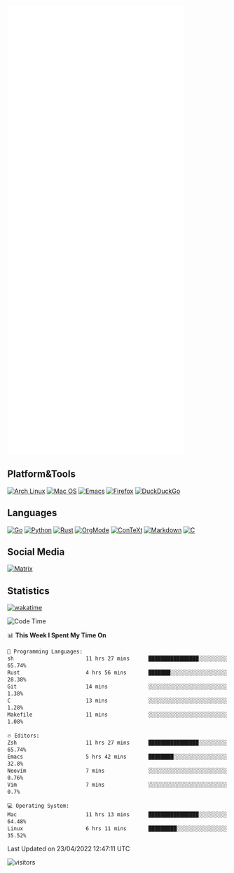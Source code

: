 ![Metrics](https://github.com/SteamedFish/SteamedFish/blob/master/github-metrics.svg)

## Platform&Tools

[![Arch Linux](https://img.shields.io/badge/ArchLinux-1793D1?logo=arch-linux&logoColor=fff&style=flat-square)](https://archlinux.org/)
[![Mac OS](https://img.shields.io/badge/MacOS-000000?style=flat-square&logo=macos&logoColor=F0F0F0)](https://www.apple.com/macos/)
[![Emacs](https://img.shields.io/badge/Emacs-%237F5AB6.svg?&style=flat-square&logo=gnu-emacs&logoColor=white)](https://www.gnu.org/software/emacs/)
[![Firefox](https://img.shields.io/badge/Firefox-FF7139?style=flat-square&logo=Firefox-Browser&logoColor=white)](https://firefox.com/)
[![DuckDuckGo](https://img.shields.io/badge/DuckDuckGo-DE5833?style=flat-square&logo=DuckDuckGo&logoColor=white)](https://duckduckgo.com/)

## Languages

[![Go](https://img.shields.io/badge/Golang-%2300ADD8.svg?style=flat-square&logo=go&logoColor=white)](https://golang.org/)
[![Python](https://img.shields.io/badge/Python-3670A0?style=flat-square&logo=python&logoColor=ffdd54)](https://www.python.org/)
[![Rust](https://img.shields.io/badge/Rust-%23000000.svg?style=flat-square&logo=rust&logoColor=white)](https://www.rust-lang.org/)
[![OrgMode](https://img.shields.io/badge/OrgMode-%23000000.svg?style=flat-square&logo=org&logoColor=white)](https://orgmode.org/)
[![ConTeXt](https://img.shields.io/badge/ConTeXt-%23008080.svg?style=flat-square&logo=latex&logoColor=white)](https://contextgarden.net/)
[![Markdown](https://img.shields.io/badge/MarkDown-%23000000.svg?style=flat-square&logo=markdown&logoColor=white)](https://daringfireball.net/projects/markdown/)
[![C](https://img.shields.io/badge/C-%2300599C.svg?style=flat-square&logo=c&logoColor=white)](https://www.iso.org/standard/74528.html)

## Social Media

[![Matrix](https://img.shields.io/badge/SteamedFish-2CA5E0?style=social&logo=matrix&logoColor=black)](https://matrix.to/#/@i:steamedfish.org)

## Statistics
[![wakatime](https://wakatime.com/badge/user/168280d6-fcf2-4b4f-ad3a-dc4612f35b38.svg)](https://wakatime.com/@168280d6-fcf2-4b4f-ad3a-dc4612f35b38)

<!--START_SECTION:waka-->
![Code Time](http://img.shields.io/badge/Code%20Time-1%2C767%20hrs%2042%20mins-blue)

📊 **This Week I Spent My Time On** 

```text
💬 Programming Languages: 
sh                       11 hrs 27 mins      ████████████████░░░░░░░░░   65.74% 
Rust                     4 hrs 56 mins       ███████░░░░░░░░░░░░░░░░░░   28.38% 
Git                      14 mins             ░░░░░░░░░░░░░░░░░░░░░░░░░   1.38% 
C                        13 mins             ░░░░░░░░░░░░░░░░░░░░░░░░░   1.28% 
Makefile                 11 mins             ░░░░░░░░░░░░░░░░░░░░░░░░░   1.08%

🔥 Editors: 
Zsh                      11 hrs 27 mins      ████████████████░░░░░░░░░   65.74% 
Emacs                    5 hrs 42 mins       ████████░░░░░░░░░░░░░░░░░   32.8% 
Neovim                   7 mins              ░░░░░░░░░░░░░░░░░░░░░░░░░   0.76% 
Vim                      7 mins              ░░░░░░░░░░░░░░░░░░░░░░░░░   0.7%

💻 Operating System: 
Mac                      11 hrs 13 mins      ████████████████░░░░░░░░░   64.48% 
Linux                    6 hrs 11 mins       █████████░░░░░░░░░░░░░░░░   35.52%

```


 Last Updated on 23/04/2022 12:47:11 UTC
<!--END_SECTION:waka-->

![visitors](https://visitor-badge.laobi.icu/badge?page_id=SteamedFish.SteamedFish)

